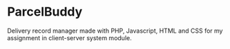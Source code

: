 # ParcelBuddy

Delivery record manager made with PHP, Javascript, HTML and CSS for my assignment in client-server system module.
